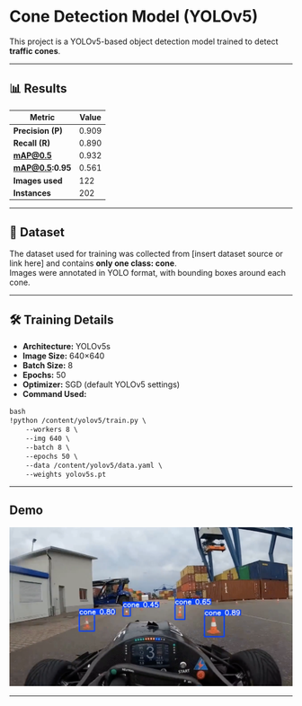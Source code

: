 # Cone Detection Model (YOLOv5)

This project is a YOLOv5-based object detection model trained to detect **traffic cones**.

---

## 📊 Results

| Metric            | Value |
| ----------------- | ----- |
| **Precision (P)** | 0.909 |
| **Recall (R)**    | 0.890 |
| **mAP@0.5**       | 0.932 |
| **mAP@0.5:0.95**  | 0.561 |
| **Images used**   | 122   |
| **Instances**     | 202   |

---

## 📂 Dataset

The dataset used for training was collected from [insert dataset source or link here] and contains **only one class: cone**.  
Images were annotated in YOLO format, with bounding boxes around each cone.

---

## 🛠 Training Details

- **Architecture:** YOLOv5s  
- **Image Size:** 640×640  
- **Batch Size:** 8  
- **Epochs:** 50  
- **Optimizer:** SGD (default YOLOv5 settings)  
- **Command Used:**
```
bash
!python /content/yolov5/train.py \
    --workers 8 \
    --img 640 \
    --batch 8 \
    --epochs 50 \
    --data /content/yolov5/data.yaml \
    --weights yolov5s.pt
```

---

## Demo

[![Cone Detection Video](https://github.com/Joelvdb/BGRacing-cone-detection-computer-vision/blob/main/Screenshot%202025-08-12%20at%2013.50.58.png)](https://github.com/Joelvdb/BGRacing-cone-detection-computer-vision/blob/main/cone-detection-video.mp4)

---


